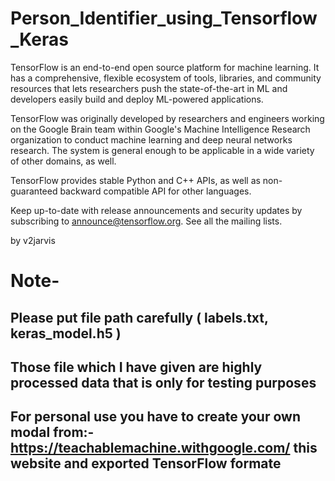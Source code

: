 # Person_Identifier_using_Tensorflow_Keras
TensorFlow is an end-to-end open source platform for machine learning. It has a comprehensive, flexible ecosystem of tools, libraries, and community resources that lets researchers push the state-of-the-art in ML and developers easily build and deploy ML-powered applications.

TensorFlow was originally developed by researchers and engineers working on the Google Brain team within Google's Machine Intelligence Research organization to conduct machine learning and deep neural networks research. The system is general enough to be applicable in a wide variety of other domains, as well.

TensorFlow provides stable Python and C++ APIs, as well as non-guaranteed backward compatible API for other languages.

Keep up-to-date with release announcements and security updates by subscribing to announce@tensorflow.org. See all the mailing lists.

by v2jarvis

# Note- 
   ## Please put file path carefully ( labels.txt, keras_model.h5 ) 
   ## Those file which I have given are highly processed data that is only for testing purposes
   ## For personal use you have to create your own modal from:- https://teachablemachine.withgoogle.com/ this website and exported TensorFlow formate

